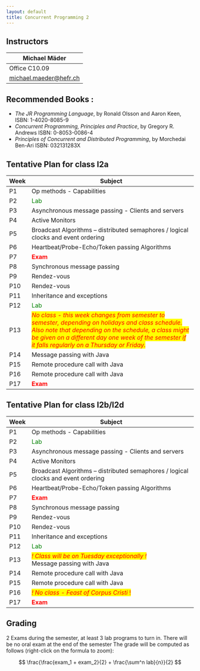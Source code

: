 ```yaml
---
layout: default
title: Concurrent Programming 2
---
```


## Instructors

| Michael Mäder                         | 
| ------------------------------------- |
| Office C10.09                         |
| [michael.maeder@hefr.ch](mailto:michael.maeder@hefr.ch) |


## Recommended Books :

* *The JR Programming Language*, by Ronald Olsson and Aaron Keen, ISBN: 1-4020-8085-9
* *Concurrent Programming, Principles and Practice*, by Gregory R. Andrews ISBN: 0-8053-0086-4
* *Principles of Concurrent and Distributed Programming*, by Morchedai Ben-Ari ISBN: 032131283X

## Tentative Plan for class I2a

| Week | Subject                                                                                                      |
| ---- | ------------------------------------------------------------------------------------------------------------ |
| P1   | Op methods - Capabilities  |
| P2   | <span style="color:green;">Lab</span>  |
| P3   | Asynchronous message passing - Clients and servers   |
| P4   | Active  Monitors |
| P5   | Broadcast Algorithms – distributed semaphores / logical clocks and event ordering     |
| P6   | Heartbeat/Probe-Echo/Token passing Algorithms    |
| P7   | <span style="color:red;">**Exam**</span>     |
| P8   | Synchronous message passing    |
| P9   | Rendez-vous   |
| P10  | Rendez-vous   |
| P11  | Inheritance and exceptions   |
| P12  | <span style="color:green;">Lab</span>  |
| P13  | <span style="background-color:yellow;color:red">*No class - this week changes from semester to semester, depending on holidays and class schedule.  Also note that depending on the schedule, a class might be given on a different day one week of the semester if it falls regularly on a Thursday or Friday.*</span> |
| P14  | Message passing with Java |
| P15  | Remote procedure call with Java   |
| P16  | Remote procedure call with Java  |
| P17  | <span style="color:red;">**Exam**</span>    |

## Tentative Plan for class I2b/I2d

| Week | Subject                                                                                                      |
| ---- | ------------------------------------------------------------------------------------------------------------ |
| P1   | Op methods - Capabilities  |
| P2   | <span style="color:green;">Lab</span>  |
| P3   | Asynchronous message passing - Clients and servers   |
| P4   | Active  Monitors |
| P5   | Broadcast Algorithms – distributed semaphores / logical clocks and event ordering     |
| P6   | Heartbeat/Probe-Echo/Token passing Algorithms    |
| P7   | <span style="color:red;">**Exam**</span>     |
| P8   | Synchronous message passing    |
| P9   | Rendez-vous   |
| P10  | Rendez-vous   |
| P11  | Inheritance and exceptions   |
| P12  | <span style="color:green;">Lab</span>  |
| P13  | <span style="background-color:yellow;color:red">*! Class will be on Tuesday exceptionally !*</span><br>Message passing with Java |
| P14  | Remote procedure call with Java |
| P15  | Remote procedure call with Java  |
| P16  | <span style="background-color:yellow;color:red">*! No class - Feast of Corpus Cristi* !</span>  |
| P17  | <span style="color:red;">**Exam**</span>    |

## Grading

2 Exams during the semester, at least 3 lab programs to turn in. There will be no oral exam at the end of the semester
The grade will be computed as follows (right-click on the formula to zoom):

$$
\frac{\frac{exam_1 + exam_2}{2} + \frac{\sum^n lab}{n}}{2}
$$
